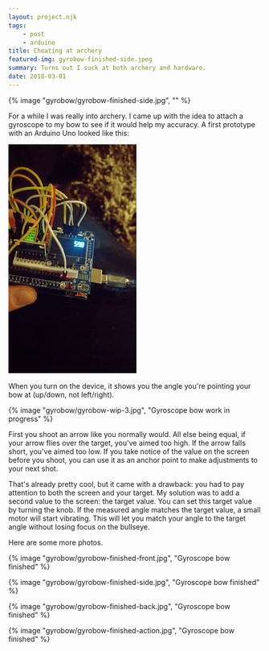 ```yaml
---
layout: project.njk
tags: 
    - post
    - arduino
title: Cheating at archery
featured-img: gyrobow-finished-side.jpeg
summary: Turns out I suck at both archery and hardware.
date: 2018-03-01
---
```


{% image "gyrobow/gyrobow-finished-side.jpg", "" %}


For a while I was really into archery. I came up with the idea to attach a gyroscope to my bow to see if it would help my accuracy. A first prototype with an Arduino Uno looked like this:

![](/img/gyrobow/gyrobow-wip.gif)


When you turn on the device, it shows you the angle you're pointing your bow at (up/down, not left/right).

{% image "gyrobow/gyrobow-wip-3.jpg", "Gyroscope bow work in progress" %}


First you shoot an arrow like you normally would. All else being equal, if your arrow flies over the target, you've aimed too high. If the arrow falls short, you've aimed too low. If you take notice of the value on the screen before you shoot, you can use it as an anchor point to make adjustments to your next shot. 

That's already pretty cool, but it came with a drawback: you had to pay attention to both the screen and your target. My solution was to add a second value to the screen: the target value. You can set this target value by turning the knob. If the measured angle matches the target value, a small motor will start vibrating. This will let you match your angle to the target angle without losing focus on the bullseye.

Here are some more photos.

{% image "gyrobow/gyrobow-finished-front.jpg", "Gyroscope bow finished" %}

{% image "gyrobow/gyrobow-finished-side.jpg", "Gyroscope bow finished" %}

{% image "gyrobow/gyrobow-finished-back.jpg", "Gyroscope bow finished" %}

{% image "gyrobow/gyrobow-finished-action.jpg", "Gyroscope bow finished" %}